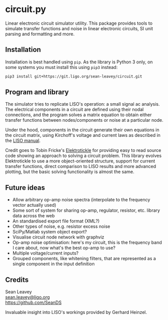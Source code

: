 # circuit.py
Linear electronic circuit simulator utility. This package provides tools to
simulate transfer functions and noise in linear electronic circuits, SI unit
parsing and formatting and more.

## Installation
Installation is best handled using `pip`. As the library is Python 3 only, on
some systems you must install this using `pip3` instead:
```bash
pip3 install git+https://git.ligo.org/sean-leavey/circuit.git
```

## Program and library
The simulator tries to replicate LISO's operation: a small signal ac analysis.
The electrical components in a circuit are defined using their nodal
connections, and the program solves a matrix equation to obtain either transfer
functions between nodes/components or noise at a particular node.

Under the hood, components in the circuit generate their own equations in the
circuit matrix, using Kirchoff's voltage and current laws as described in the
[LISO manual](http://www2.mpq.mpg.de/~ros/geo600_docu/soft/liso/manual.pdf).

Credit goes to Tobin Fricke's [Elektrotickle](https://github.com/tobin/Elektrotickle/)
for providing easy to read source code showing an approach to solving a circuit
problem. This library evolves Elektrotickle to use a more object-oriented
structure, support for current transfer functions, direct comparison to LISO
results and more advanced plotting, but the basic solving functionality is
almost the same.

## Future ideas
  - Allow arbitrary op-amp noise spectra (interpolate to the frequency vector
    actually used)
  - Some sort of system for sharing op-amp, regulator, resistor, etc. library
    data across the web
  - An standardised export file format (XML?)
  - Other types of noise, e.g. resistor excess noise
  - SciPy/Matlab system object export?
  - Visualise circuit node network with graphviz
  - Op-amp noise optimisation: here's my circuit, this is the frequency band I
    care about, now what's the best op-amp to use?
  - Multiple voltage/current inputs?
  - Grouped components, like whitening filters, that are represented as a single
    component in the input definition

## Credits
Sean Leavey  
<sean.leavey@ligo.org>  
https://github.com/SeanDS

Invaluable insight into LISO's workings provided by Gerhard Heinzel.
